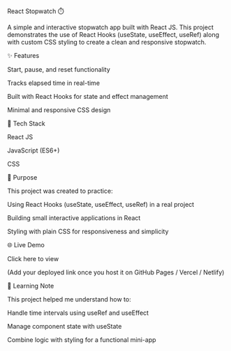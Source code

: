 React Stopwatch ⏱️

A simple and interactive stopwatch app built with React JS.
This project demonstrates the use of React Hooks (useState, useEffect, useRef) along with custom CSS styling to create a clean and responsive stopwatch.

✨ Features

Start, pause, and reset functionality

Tracks elapsed time in real-time

Built with React Hooks for state and effect management

Minimal and responsive CSS design

🚀 Tech Stack

React JS

JavaScript (ES6+)

CSS

📌 Purpose

This project was created to practice:

Using React Hooks (useState, useEffect, useRef) in a real project

Building small interactive applications in React

Styling with plain CSS for responsiveness and simplicity


🌐 Live Demo

Click here to view

(Add your deployed link once you host it on GitHub Pages / Vercel / Netlify)

📖 Learning Note

This project helped me understand how to:

Handle time intervals using useRef and useEffect

Manage component state with useState

Combine logic with styling for a functional mini-app
